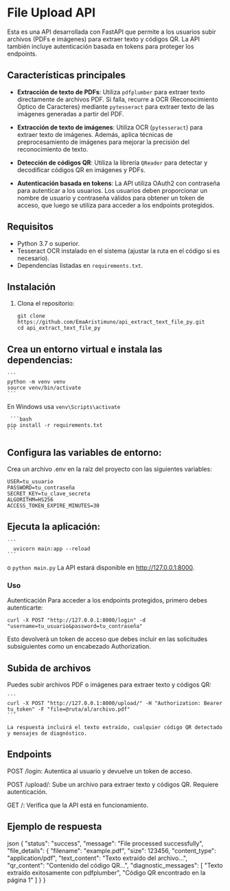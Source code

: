 # File Upload API

Esta es una API desarrollada con FastAPI que permite a los usuarios subir archivos (PDFs e imágenes) para extraer texto y códigos QR. La API también incluye autenticación basada en tokens para proteger los endpoints.

## Características principales

- **Extracción de texto de PDFs**: Utiliza `pdfplumber` para extraer texto directamente de archivos PDF. Si falla, recurre a OCR (Reconocimiento Óptico de Caracteres) mediante `pytesseract` para extraer texto de las imágenes generadas a partir del PDF.
  
- **Extracción de texto de imágenes**: Utiliza OCR (`pytesseract`) para extraer texto de imágenes. Además, aplica técnicas de preprocesamiento de imágenes para mejorar la precisión del reconocimiento de texto.

- **Detección de códigos QR**: Utiliza la librería `QReader` para detectar y decodificar códigos QR en imágenes y PDFs.

- **Autenticación basada en tokens**: La API utiliza OAuth2 con contraseña para autenticar a los usuarios. Los usuarios deben proporcionar un nombre de usuario y contraseña válidos para obtener un token de acceso, que luego se utiliza para acceder a los endpoints protegidos.

## Requisitos

- Python 3.7 o superior.
- Tesseract OCR instalado en el sistema (ajustar la ruta en el código si es necesario).
- Dependencias listadas en `requirements.txt`.

## Instalación

1. Clona el repositorio:

   ```
   git clone https://github.com/EmaAristimuno/api_extract_text_file_py.git
   cd api_extract_text_file_py
   ```

## Crea un entorno virtual e instala las dependencias:


    ```
    python -m venv venv
    source venv/bin/activate  
    ```

 En Windows usa 
 `venv\Scripts\activate`

     ```bash
    pip install -r requirements.txt
    ```
## Configura las variables de entorno:

Crea un archivo .env en la raíz del proyecto con las siguientes variables:

```
USER=tu_usuario
PASSWORD=tu_contraseña
SECRET_KEY=tu_clave_secreta
ALGORITHM=HS256
ACCESS_TOKEN_EXPIRE_MINUTES=30
```
## Ejecuta la aplicación:

    ```
      uvicorn main:app --reload
    ```   
o 
    ```
    python main.py
    ```
    La API estará disponible en http://127.0.0.1:8000.
### Uso
Autenticación
Para acceder a los endpoints protegidos, primero debes autenticarte:

```
curl -X POST "http://127.0.0.1:8000/login" -d "username=tu_usuario&password=tu_contraseña"
```

Esto devolverá un token de acceso que debes incluir en las solicitudes subsiguientes como un encabezado Authorization.

## Subida de archivos
Puedes subir archivos PDF o imágenes para extraer texto y códigos QR:

    ```
    curl -X POST "http://127.0.0.1:8000/upload/" -H "Authorization: Bearer tu_token" -F "file=@ruta/al/archivo.pdf"
    ```

    La respuesta incluirá el texto extraído, cualquier código QR detectado y mensajes de diagnóstico.

## Endpoints
POST /login: Autentica al usuario y devuelve un token de acceso.

POST /upload/: Sube un archivo para extraer texto y códigos QR. Requiere autenticación.

GET /: Verifica que la API está en funcionamiento.

## Ejemplo de respuesta
json
{
  "status": "success",
  "message": "File processed successfully",
  "file_details": {
    "filename": "example.pdf",
    "size": 123456,
    "content_type": "application/pdf",
    "text_content": "Texto extraído del archivo...",
    "qr_content": "Contenido del código QR...",
    "diagnostic_messages": [
      "Texto extraído exitosamente con pdfplumber",
      "Código QR encontrado en la página 1"
    ]
  }
}